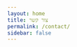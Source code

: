 ```yaml
---
layout: home
title: צור קשר
permalink: /contact/
sidebar: false
---
```


<div style="width:100%;height:500px;" data-fillout-id="ciNhFy8g7tus" data-fillout-embed-type="standard" data-fillout-inherit-parameters data-fillout-dynamic-resize></div><script src="https://server.fillout.com/embed/v1/"></script>



